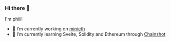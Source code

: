 ### Hi there 👋

I'm phiiil

- 🔭 I’m currently working on [minieth](https://github.com/phiiil/minieth)
- 🌱 I’m currently learning Svelte, Solidity and Ethereum through [Chainshot](https://www.chainshot.com)

<!--
- 👯 I’m looking to collaborate on ...
- 🤔 I’m looking for help with ...
- 💬 Ask me about ...
- 📫 How to reach me: ...
- 😄 Pronouns: ...
- ⚡ Fun fact: ...
-->
